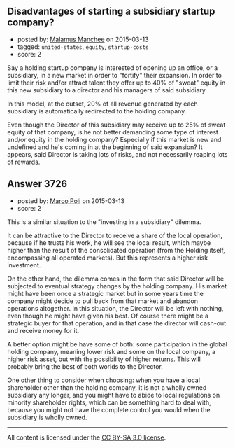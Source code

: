 ## Disadvantages of starting a subsidiary startup company?

- posted by: [Malamus Manchee](https://stackexchange.com/users/5932991/malamus-manchee) on 2015-03-13
- tagged: `united-states`, `equity`, `startup-costs`
- score: 2

<p>Say a holding startup company is interested of opening up an office, or a subsidiary, in a new market in order to "fortify" their expansion. In order to limit their risk and/or attract talent they offer up to 40% of "sweat" equity in this new subsidiary to a director and his managers of said subsidiary. </p>

<p>In this model, at the outset, 20% of all revenue generated by each subsidiary is automatically redirected to the holding company. </p>

<p>Even though the Director of this subsidiary may receive up to 25% of sweat equity of that company, is he not better demanding some type of interest and/or equity in the holding company? Especially if this market is new and undefined and he's coming in at the beginning of said expansion? It appears, said Director is taking lots of risks, and not necessarily reaping lots of rewards. </p>



## Answer 3726

- posted by: [Marco Poli](https://stackexchange.com/users/3026136/marco-poli) on 2015-03-13
- score: 2

<p>This is a similar situation to the "investing in a subsidiary" dilemma.</p>

<p>It can be attractive to the Director to receive a share of the local operation, because if he trusts his work, he will see the local result, which maybe higher than the result of the consolidated operation (from the Holding itself, encompassing all operated markets). But this represents a higher risk investment.</p>

<p>On the other hand, the dilemma comes in the form that said Director will be subjected to eventual strategy changes by the holding company. His market might have been once a strategic market but in some years time the company might decide to pull back from that market and abandon operations altogether. In this situation, the Director will be left with nothing, even though he might have given his best. Of course there might be a strategic buyer for that operation, and in that case the director will cash-out and receive money for it.</p>

<p>A better option might be have some of both: some participation in the global holding company, meaning lower risk and some on the local company, a higher risk asset, but with the possibility of higher returns. This will probably bring the best of both worlds to the Director.</p>

<p>One other thing to consider when choosing: when you have a local shareholder other than the holding company, it is not a wholly owned subsidiary any longer, and you might have to abide to local regulations on minority shareholder rights, which can be something hard to deal with, because you might not have the complete control you would when the subsidiary is wholly owned.</p>




---

All content is licensed under the [CC BY-SA 3.0 license](https://creativecommons.org/licenses/by-sa/3.0/).
